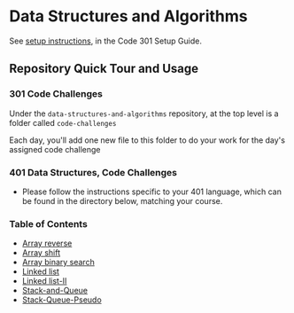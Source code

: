 # Data Structures and Algorithms

See [setup instructions](https://codefellows.github.io/setup-guide/code-301/3-code-challenges), in the Code 301 Setup Guide.

## Repository Quick Tour and Usage

### 301 Code Challenges

Under the `data-structures-and-algorithms` repository, at the top level is a folder called `code-challenges`

Each day, you'll add one new file to this folder to do your work for the day's assigned code challenge

### 401 Data Structures, Code Challenges

- Please follow the instructions specific to your 401 language, which can be found in the directory below, matching your course.

### Table of Contents

- [Array reverse](./javascript/code-challenges/array-reverse/README.md)
- [Array shift](./javascript/code-challenges/array-shift/README.md)
- [Array binary search](./javascript/code-challenges/array-binary-search/README.md)
- [Linked list](./javascript/code-challenges/linkedList/linked-list.js)
- [Linked list-II](./javascript/code-challenges/LinkedList/README.md)
- [Stack-and-Queue](./javascript/code-challenges/stack-and-queue/README.md)
- [Stack-Queue-Pseudo](./javascript/code-challenges/stack-queue-pseudo/README.md)